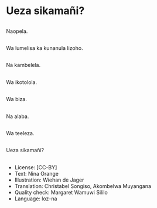 # Ueza sikamañi?

##
Naopela.

##
Wa lumelisa ka kunanula lizoho.

##
Na kambelela.

##
Wa ikotolola.

##
Wa biza.

##
Na alaba.

##
Wa teeleza.

##
Ueza sikamañi?

##
* License: [CC-BY]
* Text: Nina Orange
* Illustration: Wiehan de Jager
* Translation: Christabel Songiso, Akombelwa Muyangana
* Quality check: Margaret Wamuwi Sililo
* Language: loz-na
